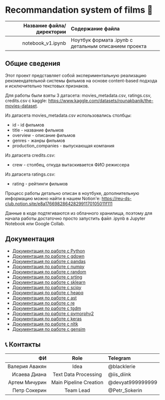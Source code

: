 # Recommandation system of films :movie_camera:

| Название файла/директории | Содержание файла |
|----:|:----------|
| notebook_v1.ipynb | Ноутбук формата .ipynb с детальным описанием проекта|

## Общие сведения
Этот проект представляет собой экспериментальную реализацию рекомендательной системы фильмов на основе content-based подхода и исключительно текстовых признаков. 

Для работы были взяты 3 датасета: movies_metadata.csv, ratings.csv, credits.csv с kaggle: https://www.kaggle.com/datasets/rounakbanik/the-movies-dataset. 

Из датасета movies_metadata.csv использовались столбцы:
* id - id фильмов
* title - название фильмов
* overview - описание фильмов
* genres - жанры фильмов
* production_companies - выпускающая компания

Из датасета credits.csv:
* crew - столбец, откуда вытаскивается ФИО режиссера

Из датасета ratings.csv:
* rating - рейтинги фильмов

Процесс работы детально описан в ноутбуке, дополнительную информацию можно найти в нашем Notion'е:
https://reu-ds-club.notion.site/e8a1766982864282991170105011f111

Данные в коде подтягиваются из облачного хранилища, поэтому для начала работы достаточно просто запустить файл .ipynb в Jupyter Notebook или Google Collab.

## Документация

* [Документация по работе с Python](https://www.python.org/)
* [Документация по работе с gdown](https://pypi.org/project/gdown/)
* [Документация по работе с pandas](https://pandas.pydata.org/pandas-docs/stable/index.html)
* [Документация по работе с numpy](https://numpy.org/doc/)
* [Документация по работе с random](https://docs.python.org/3/library/random.html)
* [Документация по работе с srting](https://docs.python.org/3/library/string.html)
* [Документация по работе с sklearn](https://scikit-learn.org/stable/)
* [Документация по работе с scipy](https://docs.scipy.org/doc/)
* [Документация по работе с heapq](https://docs.python.org/3/library/heapq.html)
* [Документация по работе с ast](https://docs.python.org/3/library/ast.html)
* [Документация по работе с re](https://docs.python.org/3/library/re.html)
* [Документация по работе с tgdm](https://pypi.org/project/tqdm/)
* [Документация по работе с pymorphy2](https://pymorphy2.readthedocs.io/en/0.2/user/index.html)
* [Документация по работе с keras](https://ru-keras.com/home/)
* [Документация по работе с nltk](https://www.nltk.org/)
* [Документация по работе с gensim](https://radimrehurek.com/gensim/auto_examples/index.html)

## :telephone_receiver: Контакты
| **ФИ** | **Role** | **Telegram**|
|----:|:----------:|:----|
| Валерия Авакян | Idea | @blacklerie |
| Исаева Диана| Text Data Processing | @iis_diink |
| Артем Мичурин | Main Pipeline Creation | @devyat999999999 |
| Петр Сокерин | Team Lead | @Petr_Sokerin |
